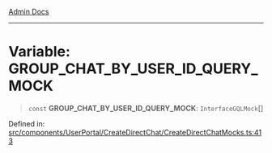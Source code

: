 [Admin Docs](/)

***

# Variable: GROUP\_CHAT\_BY\_USER\_ID\_QUERY\_MOCK

> `const` **GROUP\_CHAT\_BY\_USER\_ID\_QUERY\_MOCK**: `InterfaceGQLMock`[]

Defined in: [src/components/UserPortal/CreateDirectChat/CreateDirectChatMocks.ts:413](https://github.com/PalisadoesFoundation/talawa-admin/blob/main/src/components/UserPortal/CreateDirectChat/CreateDirectChatMocks.ts#L413)
